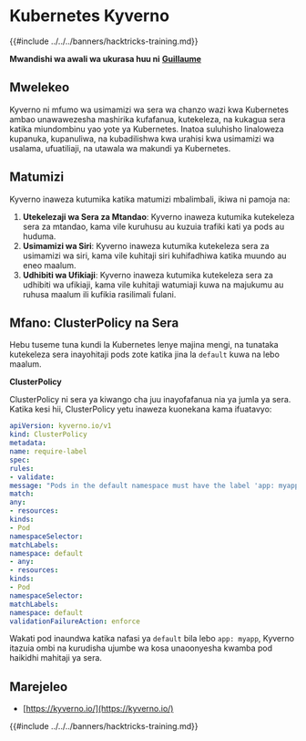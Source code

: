# Kubernetes Kyverno

{{#include ../../../banners/hacktricks-training.md}}

**Mwandishi wa awali wa ukurasa huu ni** [**Guillaume**](https://www.linkedin.com/in/guillaume-chapela-ab4b9a196)

## Mwelekeo

Kyverno ni mfumo wa usimamizi wa sera wa chanzo wazi kwa Kubernetes ambao unawawezesha mashirika kufafanua, kutekeleza, na kukagua sera katika miundombinu yao yote ya Kubernetes. Inatoa suluhisho linaloweza kupanuka, kupanuliwa, na kubadilishwa kwa urahisi kwa usimamizi wa usalama, ufuatiliaji, na utawala wa makundi ya Kubernetes.

## Matumizi

Kyverno inaweza kutumika katika matumizi mbalimbali, ikiwa ni pamoja na:

1. **Utekelezaji wa Sera za Mtandao**: Kyverno inaweza kutumika kutekeleza sera za mtandao, kama vile kuruhusu au kuzuia trafiki kati ya pods au huduma.
2. **Usimamizi wa Siri**: Kyverno inaweza kutumika kutekeleza sera za usimamizi wa siri, kama vile kuhitaji siri kuhifadhiwa katika muundo au eneo maalum.
3. **Udhibiti wa Ufikiaji**: Kyverno inaweza kutumika kutekeleza sera za udhibiti wa ufikiaji, kama vile kuhitaji watumiaji kuwa na majukumu au ruhusa maalum ili kufikia rasilimali fulani.

## **Mfano: ClusterPolicy na Sera**

Hebu tuseme tuna kundi la Kubernetes lenye majina mengi, na tunataka kutekeleza sera inayohitaji pods zote katika jina la `default` kuwa na lebo maalum.

**ClusterPolicy**

ClusterPolicy ni sera ya kiwango cha juu inayofafanua nia ya jumla ya sera. Katika kesi hii, ClusterPolicy yetu inaweza kuonekana kama ifuatavyo:
```yaml
apiVersion: kyverno.io/v1
kind: ClusterPolicy
metadata:
name: require-label
spec:
rules:
- validate:
message: "Pods in the default namespace must have the label 'app: myapp'"
match:
any:
- resources:
kinds:
- Pod
namespaceSelector:
matchLabels:
namespace: default
- any:
- resources:
kinds:
- Pod
namespaceSelector:
matchLabels:
namespace: default
validationFailureAction: enforce
```
Wakati pod inaundwa katika nafasi ya `default` bila lebo `app: myapp`, Kyverno itazuia ombi na kurudisha ujumbe wa kosa unaoonyesha kwamba pod haikidhi mahitaji ya sera.

## Marejeleo

* [https://kyverno.io/](https://kyverno.io/)



{{#include ../../../banners/hacktricks-training.md}}

